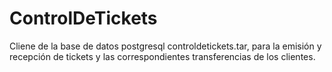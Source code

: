 # ControlDeTickets
Cliene de la base de datos postgresql controldetickets.tar, para la emisión y recepción de tickets y las correspondientes transferencias de los clientes.
